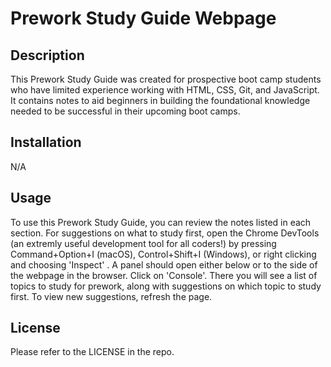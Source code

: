 # Prework Study Guide Webpage

## Description

This Prework Study Guide was created for prospective boot camp students who have limited experience working with HTML, CSS, Git, and JavaScript. It contains notes to aid beginners in building the foundational knowledge needed to be successful in their upcoming boot camps.

## Installation

N/A

## Usage

To use this Prework Study Guide, you can review the notes listed in each section. For suggestions on what to study first, open the Chrome DevTools (an extremly useful development tool for all coders!) by pressing Command+Option+I (macOS),  Control+Shift+I (Windows), or right clicking and choosing 'Inspect' . A panel should open either below or to the side of the webpage in the browser. Click on 'Console'. There you will see a list of topics to study for prework, along with suggestions on which topic to study first. To view new suggestions, refresh the page.

## License

Please refer to the LICENSE in the repo.